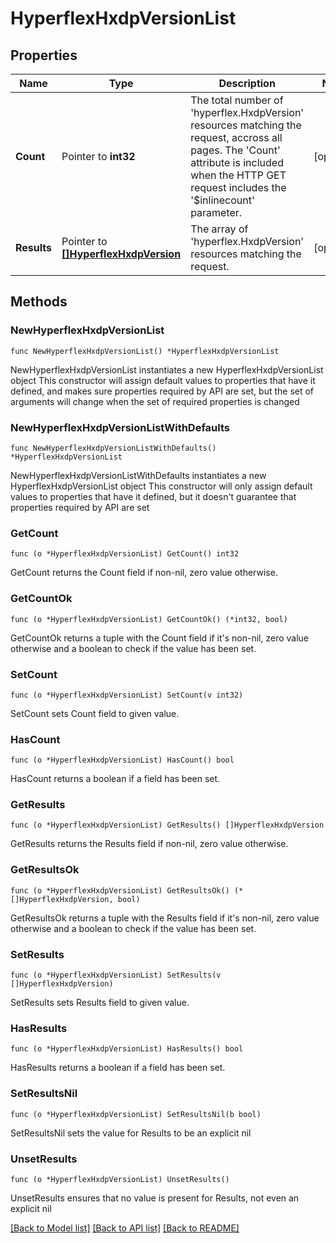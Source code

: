 # HyperflexHxdpVersionList

## Properties

Name | Type | Description | Notes
------------ | ------------- | ------------- | -------------
**Count** | Pointer to **int32** | The total number of &#39;hyperflex.HxdpVersion&#39; resources matching the request, accross all pages. The &#39;Count&#39; attribute is included when the HTTP GET request includes the &#39;$inlinecount&#39; parameter. | [optional] 
**Results** | Pointer to [**[]HyperflexHxdpVersion**](hyperflex.HxdpVersion.md) | The array of &#39;hyperflex.HxdpVersion&#39; resources matching the request. | [optional] 

## Methods

### NewHyperflexHxdpVersionList

`func NewHyperflexHxdpVersionList() *HyperflexHxdpVersionList`

NewHyperflexHxdpVersionList instantiates a new HyperflexHxdpVersionList object
This constructor will assign default values to properties that have it defined,
and makes sure properties required by API are set, but the set of arguments
will change when the set of required properties is changed

### NewHyperflexHxdpVersionListWithDefaults

`func NewHyperflexHxdpVersionListWithDefaults() *HyperflexHxdpVersionList`

NewHyperflexHxdpVersionListWithDefaults instantiates a new HyperflexHxdpVersionList object
This constructor will only assign default values to properties that have it defined,
but it doesn't guarantee that properties required by API are set

### GetCount

`func (o *HyperflexHxdpVersionList) GetCount() int32`

GetCount returns the Count field if non-nil, zero value otherwise.

### GetCountOk

`func (o *HyperflexHxdpVersionList) GetCountOk() (*int32, bool)`

GetCountOk returns a tuple with the Count field if it's non-nil, zero value otherwise
and a boolean to check if the value has been set.

### SetCount

`func (o *HyperflexHxdpVersionList) SetCount(v int32)`

SetCount sets Count field to given value.

### HasCount

`func (o *HyperflexHxdpVersionList) HasCount() bool`

HasCount returns a boolean if a field has been set.

### GetResults

`func (o *HyperflexHxdpVersionList) GetResults() []HyperflexHxdpVersion`

GetResults returns the Results field if non-nil, zero value otherwise.

### GetResultsOk

`func (o *HyperflexHxdpVersionList) GetResultsOk() (*[]HyperflexHxdpVersion, bool)`

GetResultsOk returns a tuple with the Results field if it's non-nil, zero value otherwise
and a boolean to check if the value has been set.

### SetResults

`func (o *HyperflexHxdpVersionList) SetResults(v []HyperflexHxdpVersion)`

SetResults sets Results field to given value.

### HasResults

`func (o *HyperflexHxdpVersionList) HasResults() bool`

HasResults returns a boolean if a field has been set.

### SetResultsNil

`func (o *HyperflexHxdpVersionList) SetResultsNil(b bool)`

 SetResultsNil sets the value for Results to be an explicit nil

### UnsetResults
`func (o *HyperflexHxdpVersionList) UnsetResults()`

UnsetResults ensures that no value is present for Results, not even an explicit nil

[[Back to Model list]](../README.md#documentation-for-models) [[Back to API list]](../README.md#documentation-for-api-endpoints) [[Back to README]](../README.md)


